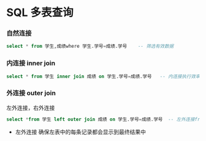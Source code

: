 # SQL 多表查询

### 自然连接

```sql
select * from 学生,成绩where 学生.学号=成绩.学号    -- 筛选有效数据
```

### 内连接 inner join

```sql
select * from 学生 inner join 成绩 on 学生.学号=成绩.学号   -- 内连接执行效率高于自然连接之后进行筛选-- inner 是默认select * from 学生 join 成绩 on 学生.学号=成绩.学号
```

### 外连接 outer join

左外连接，右外连接

```sql
select *from 学生 left outer join 成绩 on 学生.学号=成绩.学号  -- 左外连接from 学生 left outer join 成绩 on 学生.学号=成绩.学号  -- 右外连接from 学生 full outer join 成绩 on 学生.学号=成绩.学号  -- 完全保留
```

- 左外连接 确保左表中的每条记录都会显示到最终结果中
